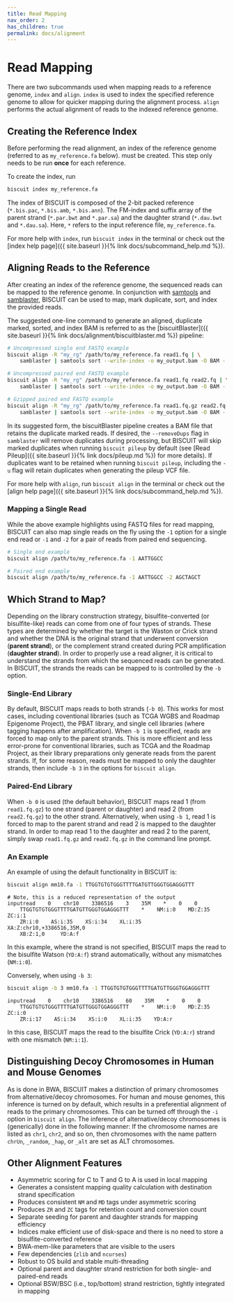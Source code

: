```yaml
---
title: Read Mapping
nav_order: 2
has_children: true
permalink: docs/alignment
---
```


# Read Mapping

There are two subcommands used when mapping reads to a reference genome, `index` and `align`. `index` is used to index
the specified reference genome to allow for quicker mapping during the alignment process. `align` performs the actual
alignment of reads to the indexed reference genome.

## Creating the Reference Index

Before performing the read alignment, an index of the reference genome (referred to as `my_reference.fa` below). must be
created. This step only needs to be run __once__ for each reference.

To create the index, run
```bash
biscuit index my_reference.fa
```

The index of BISCUIT is composed of the 2-bit packed reference (`*.bis.pac`, `*.bis.amb`, `*.bis.ann`). The FM-index and
suffix array of the parent strand (`*.par.bwt` and `*.par.sa`) and the daughter strand (`*.dau.bwt` and `*.dau.sa`).
Here, `*` refers to the input reference file, `my_reference.fa`.

For more help with `index`, run `biscuit index` in the terminal or check out the
[index help page]({{ site.baseurl }}{% link docs/subcommand_help.md %}).

## Aligning Reads to the Reference

After creating an index of the reference genome, the sequenced reads can be mapped to the reference genome. In
conjunction with [samtools](https://github.com/samtools/samtools) and
[samblaster](https://github.com/GregoryFaust/samblaster), BISCUIT can be used to map, mark duplicate, sort, and index
the provided reads.

The suggested one-line command to generate an aligned, duplicate marked, sorted, and index BAM is referred to as the
[biscuitBlaster]({{ site.baseurl }}{% link docs/alignment/biscuitblaster.md %}) pipeline:
```bash
# Uncompressed single end FASTQ example
biscuit align -R "my_rg" /path/to/my_reference.fa read1.fq | \
    samblaster | samtools sort --write-index -o my_output.bam -O BAM -

# Uncompressed paired end FASTQ example
biscuit align -R "my_rg" /path/to/my_reference.fa read1.fq read2.fq | \
    samblaster | samtools sort --write-index -o my_output.bam -O BAM -

# Gzipped paired end FASTQ example
biscuit align -R "my_rg" /path/to/my_reference.fa read1.fq.gz read2.fq.gz | \
    samblaster | samtools sort --write-index -o my_output.bam -O BAM -
```
In its suggested form, the biscuitBlaster pipeline creates a BAM file that retains the duplicate marked reads. If
desired, the `--removeDups` flag in `samblaster` will remove duplicates during processing, but BISCUIT will skip marked
duplicates when running `biscuit pileup` by default (see [Read Pileup]({{ site.baseurl }}{% link docs/pileup.md %}) for
more details). If duplicates want to be retained when running `biscuit pileup`, including the `-u` flag will retain
duplicates when generating the pileup VCF file.

For more help with `align`, run `biscuit align` in the terminal or check out the
[align help page]({{ site.baseurl }}{% link docs/subcommand_help.md %}).

### Mapping a Single Read

While the above example highlights using FASTQ files for read mapping, BISCUIT can also map single reads on the fly
using the `-1` option for a single end read or `-1` and `-2` for a pair of reads from paired end sequencing.

```bash
# Single end example
biscuit align /path/to/my_reference.fa -1 AATTGGCC

# Paired end example
biscuit align /path/to/my_reference.fa -1 AATTGGCC -2 AGCTAGCT
```

## Which Strand to Map?

Depending on the library construction strategy, bisulfite-converted (or bisulfite-like) reads can come from one of four
types of strands. These types are determined by whether the target is the Waston or Crick strand and whether the DNA is
the original strand that underwent conversion (__parent strand__), or the complement strand created during PCR
amplification (__daughter strand__). In order to properly use a read aligner, it is critical to understand the strands
from which the sequenced reads can be generated. In BISCUIT, the strands the reads can be mapped to is controlled by the
`-b` option.

### Single-End Library

By default, BISCUIT maps reads to both strands (`-b 0`). This works for most cases, including coventional libraries
(such as TCGA WGBS and Roadmap Epigenome Project), the PBAT library, and single cell libraries (where tagging happens
after amplification). When `-b 1` is specified, reads are forced to map only to the parent strands. This is more
efficient and less error-prone for conventional libraries, such as TCGA and the Roadmap Project, as their library
preparations only generate reads from the parent strands. If, for some reason, reads must be mapped to only the daughter
strands, then include `-b 3` in the options for `biscuit align`.

### Paired-End Library

When `-b 0` is used (the default behavior), BISCUIT maps read 1 (from `read1.fq.gz`) to one strand (parent or daughter)
and read 2 (from `read2.fq.gz`) to the other strand. Alternatively, when using `-b 1`, read 1 is forced to map to
the parent strand and read 2 is mapped to the daughter strand. In order to map read 1 to the daughter and read 2 to the
parent, simply swap `read1.fq.gz` and `read2.fq.gz` in the command line prompt.

### An Example

An example of using the default functionality in BISCUIT is:
```bash
biscuit align mm10.fa -1 TTGGTGTGTGGGTTTTGATGTTGGGTGGAGGGTTT
```
```
# Note, this is a reduced representation of the output
inputread    0    chr10    3386516    3    35M    *    0    0
    TTGGTGTGTGGGTTTTGATGTTGGGTGGAGGGTTT    *    NM:i:0    MD:Z:35    ZC:i:1
    ZR:i:0    AS:i:35    XS:i:34    XL:i:35    XA:Z:chr10,+3386516,35M,0
    XB:Z:1,0     YD:A:f
```

In this example, where the strand is not specified, BISCUIT maps the read to the bisulfite Watson (`YD:A:f`) strand
automatically, without any mismatches (`NM:i:0`).

Conversely, when using `-b 3`:

```bash
biscuit align -b 3 mm10.fa -1 TTGGTGTGTGGGTTTTGATGTTGGGTGGAGGGTTT
```
```
inputread    0    chr10    3386516    60    35M    *    0    0
    TTGGTGTGTGGGTTTTGATGTTGGGTGGAGGGTTT    *    NM:i:0    MD:Z:35    ZC:i:0
    ZR:i:17    AS:i:34    XS:i:0    XL:i:35    YD:A:r
```

In this case, BISCUIT maps the read to the bisulfite Crick (`YD:A:r`) strand with one mismatch (`NM:i:1`).

## Distinguishing Decoy Chromosomes in Human and Mouse Genomes

As is done in BWA, BISCUIT makes a distinction of primary chromosomes from alternative/decoy chromosomes. For human and
mouse genomes, this inference is turned on by default, which results in a preferential alignment of reads to the primary
chromosomes. This can be turned off through the `-i` option in `biscuit align`. The inference of alternative/decoy
chromosomes is (generically) done in the following manner: If the chromosome names are listed as `chr1`, `chr2`, and so
on, then chromosomes with the name pattern `chrUn`, `_random`, `_hap`, or `_alt` are set as ALT chromosomes.

## Other Alignment Features

  - Asymmetric scoring for C to T and G to A is used in local mapping
  - Generates a consistent mapping quality calculation with destination strand specification
  - Produces consistent `NM` and `MD` tags under asymmetric scoring
  - Produces `ZR` and `ZC` tags for retention count and conversion count
  - Separate seeding for parent and daughter strands for mapping efficiency
  - Indices make efficient use of disk-space and there is no need to store a bisulfite-converted reference
  - BWA-mem-like parameters that are visible to the users
  - Few dependencies (`zlib` and `ncurses`)
  - Robust to OS build and stable multi-threading
  - Optional parent and daughter strand restriction for both single- and paired-end reads
  - Optional BSW/BSC (i.e., top/bottom) strand restriction, tightly integrated in mapping
